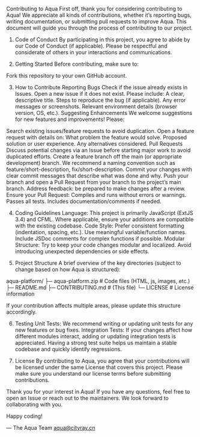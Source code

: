 Contributing to Aqua
First off, thank you for considering contributing to Aqua! We appreciate all kinds of contributions, whether it’s reporting bugs, writing documentation, or submitting pull requests to improve Aqua. This document will guide you through the process of contributing to our project.

1. Code of Conduct
By participating in this project, you agree to abide by our Code of Conduct (if applicable).
Please be respectful and considerate of others in your interactions and communications.

2. Getting Started
Before contributing, make sure to:

Fork this repository to your own GitHub account.

3. How to Contribute
Reporting Bugs
Check if the issue already exists in Issues.
Open a new issue if it does not exist. Please include:
A clear, descriptive title.
Steps to reproduce the bug (if applicable).
Any error messages or screenshots.
Relevant environment details (browser version, OS, etc.).
Suggesting Enhancements
We welcome suggestions for new features and improvements! Please:

Search existing issues/feature requests to avoid duplication.
Open a feature request with details on:
What problem the feature would solve.
Proposed solution or user experience.
Any alternatives considered.
Pull Requests
Discuss potential changes via an Issue before starting major work to avoid duplicated efforts.
Create a feature branch off the main (or appropriate development) branch. We recommend a naming convention such as feature/short-description, fix/short-description.
Commit your changes with clear commit messages that describe what was done and why.
Push your branch and open a Pull Request from your branch to the project’s main branch.
Address feedback: be prepared to make changes after a review.
Ensure your Pull Request:
Compiles and runs without errors or warnings.
Passes all tests.
Includes documentation/comments if needed.

4. Coding Guidelines
Language: This project is primarily JavaScript (ExtJS 3.4) and CFML. Where applicable, ensure your additions are compatible with the existing codebase.
Code Style:
Prefer consistent formatting (indentation, spacing, etc.).
Use meaningful variable/function names.
Include JSDoc comments for complex functions if possible.
Modular Structure: Try to keep your code changes modular and localized. Avoid introducing unexpected dependencies or side effects.

5. Project Structure
A brief overview of the key directories (subject to change based on how Aqua is structured):

aqua-platform/
├─ aqua-platform.zip # Code files (HTML, js, images, etc.)
├─ README.md
├─ CONTRIBUTING.md   # (This file)
└─ LICENSE           # License information

If your contribution affects multiple areas, please update this structure accordingly.

6. Testing
Unit Tests: We recommend writing or updating unit tests for any new features or bug fixes.
Integration Tests: If your changes affect how different modules interact, adding or updating integration tests is appreciated.
Having a strong test suite helps us maintain a stable codebase and quickly identify regressions.

7. License
By contributing to Aqua, you agree that your contributions will be licensed under the same License that covers this project.
Please make sure you understand our license terms before submitting contributions.

Thank you for your interest in Aqua!
If you have any questions, feel free to open an Issue or reach out to the maintainers. We look forward to collaborating with you.

Happy coding!

— The Aqua Team 
aqua@cityray.cn
